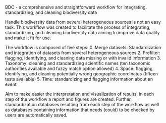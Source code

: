 BDC - a comprehensive and straightforward workflow for integrating, standardizing, and cleaning biodiversity data

Handle biodiversity data from several heterogeneous sources is not an easy task. This workflow was created to facilitate the process of integrating, standardizing, and cleaning biodiversity data aiming to improve data quality and make it fit for use.

The workflow is composed of five steps:
0. Merge datasets: Standardization and integration of datasets from several heterogeneous sources
2. Prefilter: flagging, identifying, and cleaning data missing or with invalid information
3. Taxonomy: cleaning and standardizing scientific names (ten taxonomic authorities available and fuzzy match option allowed)
4. Space: flagging, identifying, and cleaning potentially wrong geographic coordinates (fifteen tests available) 
5. Time: standardizing and flagging information about an event

Aim to make easier the interpretation and visualization of results,  in each step of the workflow a report and figures are created. Further, standardization databases resulting from each step of the workflow as well as databases containing information that needs (could) to be checked by users are automatically saved.


